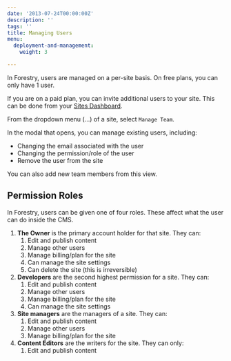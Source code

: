 ```yaml
---
date: '2013-07-24T00:00:00Z'
description: ''
tags: ''
title: Managing Users
menu:
  deployment-and-management:
    weight: 3

---
```

In Forestry, users are managed on a per-site basis. On free plans, you can only have 1 user.

If you are on a paid plan, you can invite additional users to your site. This can be done from your [Sites Dashboard][1].

From the dropdown menu (…) of a site, select `Manage Team`.

In the modal that opens, you can manage existing users, including:

* Changing the email associated with the user
* Changing the permission/role of the user
* Remove the user from the site

You can also add new team members from this view.

## Permission Roles
In Forestry, users can be given one of four roles. These affect what the user can do inside the CMS.

1. **The Owner** is the primary account holder for that site. They can:
	1. Edit and publish content
	2. Manage other users
	3. Manage billing/plan for the site
	4. Can manage the site settings
	5. Can delete the site (this is irreversible)
2. **Developers** are the second highest permission for a site. They can:
	1. Edit and publish content
	2. Manage other users
	3. Manage billing/plan for the site
	4. Can manage the site settings 
3. **Site managers** are the managers of a site. They can:
	1. Edit and publish content
	2. Manage other users
	3. Manage billing/plan for the site
3. **Content Editors** are the writers for the site. They can only:
	1. Edit and publish content

[1]:	https://app.forestry.io/dashboard
